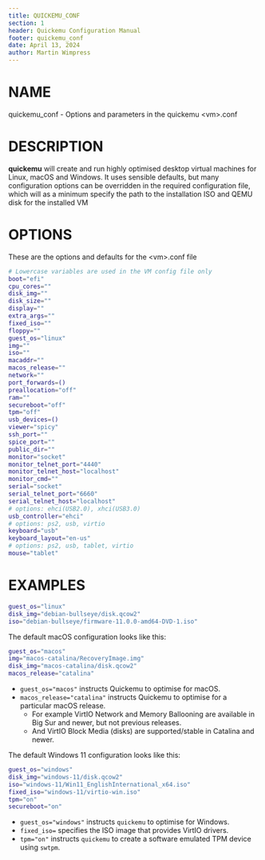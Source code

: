 ```yaml
---
title: QUICKEMU_CONF
section: 1
header: Quickemu Configuration Manual
footer: quickemu_conf
date: April 13, 2024
author: Martin Wimpress
---
```


# NAME

quickemu_conf - Options and parameters in the quickemu \<vm\>.conf

# DESCRIPTION

**quickemu** will create and run highly optimised desktop virtual machines for Linux,
macOS and Windows.  It uses sensible defaults, but many configuration options can be overridden in the required configuration file, which will as a minimum specify the path to the installation ISO and QEMU disk for the installed VM

# OPTIONS

These are the options and defaults for the \<vm\>.conf file

```bash
# Lowercase variables are used in the VM config file only
boot="efi"
cpu_cores=""
disk_img=""
disk_size=""
display=""
extra_args=""
fixed_iso=""
floppy=""
guest_os="linux"
img=""
iso=""
macaddr=""
macos_release=""
network=""
port_forwards=()
preallocation="off"
ram=""
secureboot="off"
tpm="off"
usb_devices=()
viewer="spicy"
ssh_port=""
spice_port=""
public_dir=""
monitor="socket"
monitor_telnet_port="4440"
monitor_telnet_host="localhost"
monitor_cmd=""
serial="socket"
serial_telnet_port="6660"
serial_telnet_host="localhost"
# options: ehci(USB2.0), xhci(USB3.0)
usb_controller="ehci"
# options: ps2, usb, virtio
keyboard="usb"
keyboard_layout="en-us"
# options: ps2, usb, tablet, virtio
mouse="tablet"
```

# EXAMPLES

```bash
guest_os="linux"
disk_img="debian-bullseye/disk.qcow2"
iso="debian-bullseye/firmware-11.0.0-amd64-DVD-1.iso"
```

The default macOS configuration looks like this:

```bash
guest_os="macos"
img="macos-catalina/RecoveryImage.img"
disk_img="macos-catalina/disk.qcow2"
macos_release="catalina"
```

* `guest_os="macos"` instructs Quickemu to optimise for macOS.
* `macos_release="catalina"` instructs Quickemu to optimise for a particular macOS release.
  * For example VirtIO Network and Memory Ballooning are available in Big Sur and newer, but not previous releases.
  * And VirtIO Block Media (disks) are supported/stable in Catalina and newer.

The default Windows 11 configuration looks like this:

```bash
guest_os="windows"
disk_img="windows-11/disk.qcow2"
iso="windows-11/Win11_EnglishInternational_x64.iso"
fixed_iso="windows-11/virtio-win.iso"
tpm="on"
secureboot="on"
```

* `guest_os="windows"` instructs `quickemu` to optimise for Windows.
* `fixed_iso=` specifies the ISO image that provides VirtIO drivers.
* `tpm="on"` instructs `quickemu` to create a software emulated TPM device using `swtpm`.
